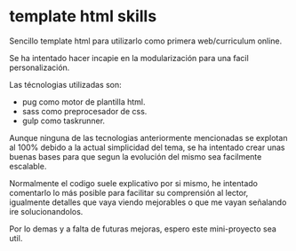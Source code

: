 # template html skills

Sencillo template html para utilizarlo como primera web/curriculum online.

Se ha intentado hacer incapie en la modularización para una facil personalización.

Las técnologias utilizadas son:

- pug como motor de plantilla html.
- sass como preprocesador de css.
- gulp como taskrunner.

Aunque ninguna de las tecnologias anteriormente mencionadas se explotan al 100% debido a la actual simplicidad del tema, se ha intentado crear unas buenas bases para que segun la evolución del mismo sea facilmente escalable.

Normalmente el codigo suele explicativo por si mismo, he intentado comentarlo lo más posible para facilitar su comprensión al lector, igualmente detalles que vaya viendo mejorables o que me vayan señalando ire solucionandolos.

Por lo demas y a falta de futuras mejoras, espero este mini-proyecto sea util.